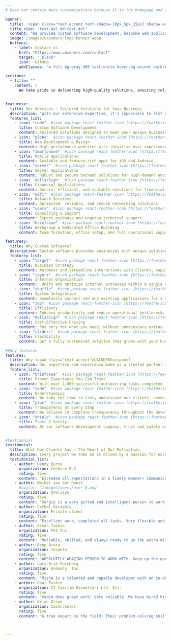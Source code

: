 ```yaml
---
# Does not contain meta customizations because it is the homepage and config is already set in the config file

banner:
  title: '<span class="text-accent text-shadow-[0px_5px_15px] shadow-accent/10">UACODERS</span> - <span class="text-secondary">Custom Software Development Company</span>'
  title_size: "text-4xl md:text-4xl"
  content: "We provide custom software development, bespoke web application development, outsourcing, and other computing and internet services for Linux, FreeBSD, and Microsoft Windows™ operating systems. We serve clients ranging from small businesses to large corporations."  
  image: /images/uacoders-logo-banner.webp
  buttons:
    - label: Contact us
      href: "https://www.uacoders.com/contact"
      target: "_blank"
      icon: _GitHub
      addClasses: "w-full bg-gray-900 text-white hover:bg-accent dark:border-white/10 dark:border"

sections:
  - title: ""
    content: |
      We take pride in delivering high-quality solutions, ensuring reliability, security, and efficiency in every project. Whatever your needs, we have the skills and experience to make it happen!


featuresx:
  title: Our Services – Tailored Solutions for Your Business 
  description: "With our extensive expertise, it's impossible to list everything we can do but here are some of our key services. Whether you're looking for end-to-end software development, expert consulting, or dedicated team support, we’ve got you covered:"
  featurex_list:
    - icon: "code"  #icon package react-feather-icon [https://feathericons.com/]
      title: Custom Software Development
      content: Tailored solutions designed to meet your unique business needs.
    - icon: "globe"  #icon package react-feather-icon [https://feathericons.com/]
      title: Web Development & Design
      content: High-performance websites with intuitive user experiences.
    - icon: "smartphone"  #icon package react-feather-icon [https://feathericons.com/]
      title: Mobile Applications
      content: Scalable and feature-rich apps for iOS and Android.
    - icon: "server"  #icon package react-feather-icon [https://feathericons.com/]
      title: Server Applications
      content: Robust and secure backend solutions for high-demand environments.
    - icon: 'dollarSign'  #icon package react-feather-icon [https://feathericons.com/]
      title: Financial Applications
      content: Secure, efficient, and scalable solutions for financial operations.
    - icon: "wifi"  #icon package react-feather-icon [https://feathericons.com/]
      title: Network Services
      content: Optimized, reliable, and secure networking solutions.
    - icon: "users"  #icon package react-feather-icon [https://feathericons.com/]
      title: Consulting & Support
      content: Expert guidance and ongoing technical support.
    - icon: "briefcase"  #icon package react-feather-icon [https://feathericons.com/]
      title: Workgroup & Dedicated Office Building
      content: Team formation, office setup, and full operational support.

featuresy:
  title: Why Custom Software? 
  description: Custom software provides businesses with unique solutions tailored to their specific needs, ensuring efficiency, scalability, and seamless integration.
  featurey_list:
    - icon: "target"  #icon package react-feather-icon [https://feathericons.com/]
      title: Business Strategy 
      content: Automate and streamline interactions with clients, suppliers, and distributors.
    - icon: "layers"  #icon package react-feather-icon [https://feathericons.com/]
      title: Internal Organization 
      content:  Unify and optimize internal processes within a single application.
    - icon: "shuffle"  #icon package react-feather-icon [https://feathericons.com/]
      title: System Integration 
      content: Seamlessly connect new and existing applications for a smooth workflow.
    - icon: "zap"  #icon package react-feather-icon [https://feathericons.com/]
      title: Efficiency 
      content: Enhance productivity and reduce operational bottlenecks.
    - icon: "dollarSign"  #icon package react-feather-icon [https://feathericons.com/]
      title: Cost-Effective Pricing 
      content: Pay only for what you need, without unnecessary extras.
    - icon: "sliders"  #icon package react-feather-icon [https://feathericons.com/]
      title: Flexibility
      content: Get a fully customized solution that grows with your business.

##key features
features:
  title: Why <span class="text-accent">UACODERS</span>?
  description: Our expertise and experience make us a trusted partner in custom software development. You can chack our portfolion on Upwork to see at least small part of our jobs.  
  feature_list:
    - icon: "briefcase"  #icon package react-feather-icon [https://feathericons.com/]
      title: Proven Experience You Can Trust
      content: With over 2,000 successful outsourcing tasks completed for clients worldwide, we bring a wealth of experience to every project. Our team has delivered 500+ unique projects and provided 300,000+ hours of expert service, ensuring high-quality solutions tailored to our clients' needs. From startups to enterprises, our expertise speaks for itself—driving innovation, efficiency, and success.
    - icon: "code"  #icon package react-feather-icon [https://feathericons.com/]
      title: Understanding
      content: We take the time to truly understand our clients' needs, ensuring that every solution we develop aligns perfectly with their goals. Through clear communication, expertise, and attention to detail, we deliver exactly what is required—nothing less, nothing more. Your vision is our priority, and we turn it into reality with precision and efficiency.
    - icon: "plus"  #icon package react-feather-icon [https://feathericons.com/]
      title: Transparency at Every Step
      content: We believe in complete transparency throughout the development process. Our project management tools give our clients real-time access to track progress, milestones, and updates. With clear communication and full visibility, you stay informed and in control, ensuring that every step aligns with your expectations. No surprises—just seamless collaboration and trust.
    - icon: "shield"  #icon package react-feather-icon [https://feathericons.com/]
      title: Trust & Safety
      content: At our software development company, trust and safety are not just promises—they are the foundation of everything we do. We prioritize secure, reliable, and high-quality solutions, ensuring that our clients can depend on us every step of the way. From robust security measures to transparent communication, we build software with integrity, keeping your data and business protected. Your success and confidence in our work drive us to deliver excellence, always.


#testimonial
testimonial:
  title: What Our Clients Say – The Heart of Our Motivation 
  description: Every project we take on is driven by a passion for excellence and a commitment to delivering the best results. Our clients' feedback is not just words—it's a reflection of our dedication, hard work, and continuous growth. Their success stories inspire us to push boundaries, improve, and innovate. We are proud to share their experiences with you!
  testimonial_list:
    - author: Danny Burns
      organization: Ceeblue B.V.
      rating: five
      content: "Exceeded all expectations in a timely manner! Communication was great as well as the end product."
    - author: Maikel van der Roest
      #avatar: "/images/users/user-8.png"
      organization: Utelisys 
      rating: five
      content: "Sergiy is a very gifted and intelligent person to work with. Highly skilled and always coming up with good solutions. Very recommended for long jobs, but also for short jobs. Hes always able to come up with a solution for problems other say cannot be solved. So i advice to everyone, try it yourself and be impressed"
    - author: Cathal Geraghty 
      organization: Private client
      rating: five
      content: "Excellent work, completed all tasks. Very flexible and detailed. Would highly recommend."
    - author: Osman Taskin
      organization: FX1 Inc.
      rating: five
      content: "Reliable, skilled, and always ready to go the extra mile. Our project was in the best hands possible!"
    - author: Deep Arora
      organization: Invanto
      rating: five
      content: "ABSOLUTELY AMAZING PERSON TO WORK WITH. Keep up the good work Misha!!"
    - author: Lars-Erik Forsberg
      organization: Enomaly, Inc
      rating: five
      content: "Misha is a talented and capable developer with an in-depth knowledge of Drupal. He is a pleasure to work with and a valuable part of our development team. "
    - author: Onur Taskin
      organization: XT Yazılım Hizmetleri Ltd. Şti.
      rating: five
      content: "Vadim does great work! Very reliable. We have hired him multiple times and I've personally recommended him to my friends. "
    - author: Orjan Olson
      organization: Cashcreator 
      rating: five
      content: "A true expert in the field! Their problem-solving skills and technical expertise made all the difference."



---
```

